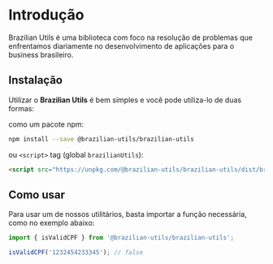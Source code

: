 # Introdução

Brazilian Utils é uma biblioteca com foco na resolução de problemas que enfrentamos diariamente no desenvolvimento de aplicações para o business brasileiro.

## Instalação

Utilizar o **Brazilian Utils** é bem simples e você pode utiliza-lo de duas formas:

como um pacote npm:

```bash
npm install --save @brazilian-utils/brazilian-utils
```

ou `<script>` tag (global `brazilianUtils`):

```html
<script src="https://unpkg.com/@brazilian-utils/brazilian-utils/dist/brazilian-utils.cjs.production.min.js"></script>
```

## Como usar

Para usar um de nossos utilitários, basta importar a função necessária, como no exemplo abaixo:

```javascript
import { isValidCPF } from '@brazilian-utils/brazilian-utils';

isValidCPF('1232454233345'); // false
```
